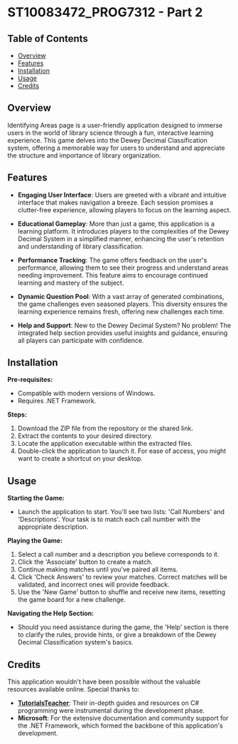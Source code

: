# ST10083472_PROG7312 - Part 2

## Table of Contents

- [Overview](#overview)
- [Features](#features)
- [Installation](#installation)
- [Usage](#usage)
- [Credits](#credits)

## Overview

Identifying Areas page is a user-friendly application designed to immerse users in the world of library science through a fun, interactive learning experience. This game delves into the Dewey Decimal Classification system, offering a memorable way for users to understand and appreciate the structure and importance of library organization.

## Features

- **Engaging User Interface**: Users are greeted with a vibrant and intuitive interface that makes navigation a breeze. Each session promises a clutter-free experience, allowing players to focus on the learning aspect.
  
- **Educational Gameplay**: More than just a game, this application is a learning platform. It introduces players to the complexities of the Dewey Decimal System in a simplified manner, enhancing the user's retention and understanding of library classification.

- **Performance Tracking**: The game offers feedback on the user's performance, allowing them to see their progress and understand areas needing improvement. This feature aims to encourage continued learning and mastery of the subject.

- **Dynamic Question Pool**: With a vast array of generated combinations, the game challenges even seasoned players. This diversity ensures the learning experience remains fresh, offering new challenges each time.

- **Help and Support**: New to the Dewey Decimal System? No problem! The integrated help section provides useful insights and guidance, ensuring all players can participate with confidence.

## Installation

**Pre-requisites:**
- Compatible with modern versions of Windows.
- Requires .NET Framework.

**Steps:**
1. Download the ZIP file from the repository or the shared link.
2. Extract the contents to your desired directory.
3. Locate the application executable within the extracted files.
4. Double-click the application to launch it. For ease of access, you might want to create a shortcut on your desktop.

## Usage

**Starting the Game:**
- Launch the application to start. You'll see two lists: 'Call Numbers' and 'Descriptions'. Your task is to match each call number with the appropriate description.

**Playing the Game:**
1. Select a call number and a description you believe corresponds to it.
2. Click the 'Associate' button to create a match.
3. Continue making matches until you've paired all items.
4. Click 'Check Answers' to review your matches. Correct matches will be validated, and incorrect ones will provide feedback.
5. Use the 'New Game' button to shuffle and receive new items, resetting the game board for a new challenge.

**Navigating the Help Section:**
- Should you need assistance during the game, the 'Help' section is there to clarify the rules, provide hints, or give a breakdown of the Dewey Decimal Classification system's basics.

## Credits

This application wouldn't have been possible without the valuable resources available online. Special thanks to:

- **[TutorialsTeacher](https://www.tutorialsteacher.com/)**: Their in-depth guides and resources on C# programming were instrumental during the development phase.
- **Microsoft**: For the extensive documentation and community support for the .NET Framework, which formed the backbone of this application's development.

